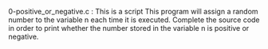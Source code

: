 0-positive_or_negative.c : This is a script This program will assign a random number to the variable n each time it is executed. Complete the source code in order to print whether the number stored in the variable n is positive or negative.
